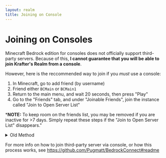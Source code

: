 ```yaml
---
layout: realm
title: Joining on Console
---
```

# Joining on Consoles

Minecraft Bedrock edition for consoles does not officially support third-party servers. Because of this, **I cannot guarantee that you will be able to join Krafter's Realm from a console**. 

However, here is the reccommended way to join if you *must* use a console:

1. In Minecraft, go to add friend (by username)
2. Friend either `BCMain` or `BCMain1`
3. Return to the main menu, and wait 20 seconds, then press "Play"
4. Go to the "Friends" tab, and under "Joinable Friends", join the instance called "Join to Open Server List"

***NOTE:** To keep room on the friends list, you may be removed if you are inactive for >7 days. Simply repeat these steps if the "Join to Open Server List" disappears."

<details>
  <summary>Old Method</summary>

1. Find the DNS settings in your console's settings
2. Change the DNS server IP to either `173.82.100.84` or `104.238.130.180`. Set the secondary DNS server to `1.1.1.1`.
3. In Minecraft, go to the Servers tab, and join any one of the Featured Servers
4. Now, instead of joining a featured server, you should see a menu appear with the list of featured servers and a button that says "Connect to a Server" at the top
5. Click on "Connect to a Server", and type in __realm.krafterdev.xyz__ for the IP, and `19132` for the Port. Make sure to turn on "add to server list"
6. Click "Submit" and you will join this server, and it will be added to your list of servers.

</details>

For more info on how to join third-party server via console, or how this process works, see https://github.com/Pugmatt/BedrockConnect#readme
